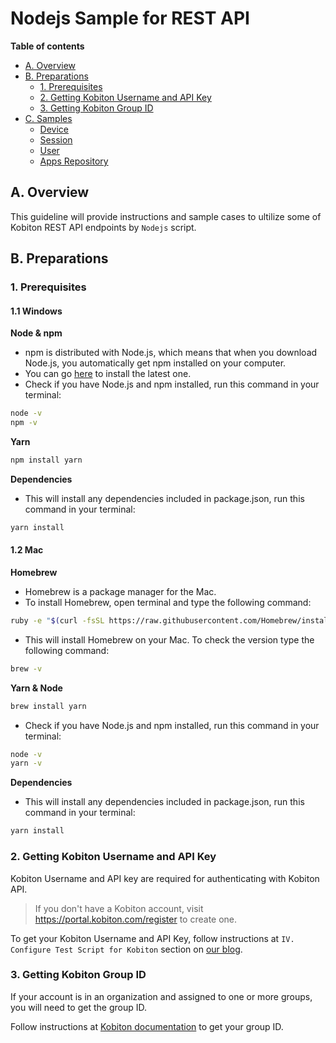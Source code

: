 # Nodejs Sample for REST API

**Table of contents**
- [A. Overview](#a-overview)
- [B. Preparations](#b-preparations)
  - [1. Prerequisites](#1-prerequisites)
  - [2. Getting Kobiton Username and API Key](#2-getting-kobiton-username-and-api-key)
  - [3. Getting Kobiton Group ID](#3-getting-kobiton-group-id)
- [C. Samples](#c-samples)
  - [Device](./Device)
  - [Session](./Session)
  - [User](./User)
  - [Apps Repository](./App-Repository)

## A. Overview
This guideline will provide instructions and sample cases to ultilize some of Kobiton REST API endpoints by `Nodejs` script.

## B. Preparations
### 1. Prerequisites
#### 1.1 Windows
**Node & npm**
- npm is distributed with Node.js, which means that when you download Node.js, you automatically get npm installed on your computer.
- You can go [here](https://nodejs.org/en/download/) to install the latest one.
- Check if you have Node.js and npm installed, run this command in your terminal:
```bash
node -v
npm -v
```
**Yarn**
```bash
npm install yarn
```

**Dependencies**
- This will install any dependencies included in package.json, run this command in your terminal:
```bash
yarn install
```

#### 1.2 Mac
**Homebrew**
- Homebrew is a package manager for the Mac.
- To install Homebrew, open terminal and type the following command:
```bash
ruby -e "$(curl -fsSL https://raw.githubusercontent.com/Homebrew/install/master/install)"
```
- This will install Homebrew on your Mac. To check the version type the following command:
```bash
brew -v
```

**Yarn & Node**
```bash
brew install yarn
```

- Check if you have Node.js and npm installed, run this command in your terminal:

```bash
node -v
yarn -v
```

**Dependencies**
- This will install any dependencies included in package.json, run this command in your terminal:
```bash
yarn install
```

### 2. Getting Kobiton Username and API Key
Kobiton Username and API key are required for authenticating with Kobiton API.

> If you don't have a Kobiton account, visit https://portal.kobiton.com/register to create one.

To get your Kobiton Username and API Key, follow instructions at `IV. Configure Test Script for Kobiton` section on [our blog](https://kobiton.com/blog/tutorial/parallel-testing-selenium-webdriver/).

### 3. Getting Kobiton Group ID
If your account is in an organization and assigned to one or more groups, you will need to get the group ID.

Follow instructions at [Kobiton documentation](https://docs.kobiton.com/organization-management/automation-for-groups/default-group-setting/) to get your group ID.
